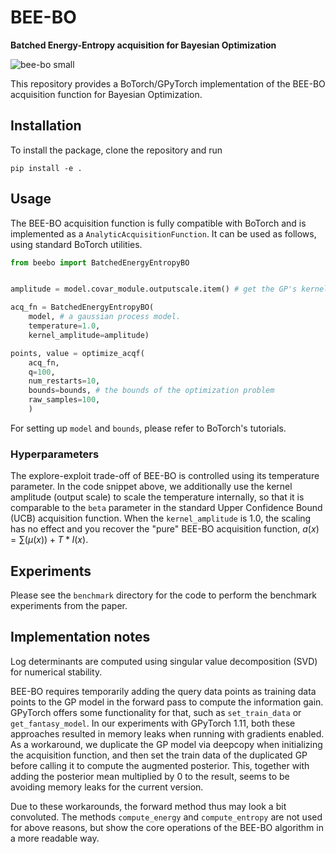 # BEE-BO
**Batched Energy-Entropy acquisition for Bayesian Optimization**

![bee-bo small](https://github.com/fteufel/BEE-BO/assets/56223326/e7b9490c-cd65-4598-a55c-5023ced3ce33)



This repository provides a BoTorch/GPyTorch implementation of the BEE-BO acquisition function for Bayesian Optimization.



## Installation

To install the package, clone the repository and run

```
pip install -e .
```

## Usage

The BEE-BO acquisition function is fully compatible with BoTorch and is implemented as a `AnalyticAcquisitionFunction`. It can be used as follows, using standard BoTorch utilities. 

```python
from beebo import BatchedEnergyEntropyBO


amplitude = model.covar_module.outputscale.item() # get the GP's kernel amplitude

acq_fn = BatchedEnergyEntropyBO(
    model, # a gaussian process model.
    temperature=1.0, 
    kernel_amplitude=amplitude)

points, value = optimize_acqf(
    acq_fn, 
    q=100, 
    num_restarts=10, 
    bounds=bounds, # the bounds of the optimization problem
    raw_samples=100, 
    )
```
For setting up `model` and `bounds`, please refer to BoTorch's tutorials.

### Hyperparameters

The explore-exploit trade-off of BEE-BO is controlled using its temperature parameter. In the code snippet above, we additionally use the kernel amplitude (output scale) to scale the temperature internally, so that it is comparable to the `beta` parameter in the standard Upper Confidence Bound (UCB) acquisition function. When the `kernel_amplitude` is 1.0, the scaling has no effect and you recover the "pure" BEE-BO acquisition function, $a(x)=\sum(\mu(x))+T*I(x)$.


## Experiments

Please see the `benchmark` directory for the code to perform the benchmark experiments from the paper.


## Implementation notes

Log determinants are computed using singular value decomposition (SVD) for numerical stability.

BEE-BO requires temporarily adding the query data points as training data points to the GP model in the forward pass to compute the information gain. GPyTorch offers some functionality for that, such as `set_train_data` or `get_fantasy_model`. In our experiments with GPyTorch 1.11, both these approaches resulted in memory leaks when running with gradients enabled. As a workaround, we duplicate the GP model via deepcopy when initializing the acquisition function, and then set the train data of the duplicated GP before calling it to compute the augmented posterior. This, together with adding the posterior mean multiplied by 0 to the result, seems to be avoiding memory leaks for the current version.

Due to these workarounds, the forward method thus may look a bit convoluted. The methods `compute_energy` and `compute_entropy` are not used for above reasons, but show the core operations of the BEE-BO algorithm in a more readable way.

